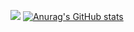 ![](https://github-readme-stats.vercel.app/api?username=ygwbl)
[![Anurag's GitHub stats](https://github-readme-stats.vercel.app/api?username=anuraghazra)](https://github.com/anuraghazra/github-readme-stats)
